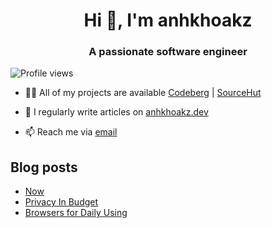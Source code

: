 <h1 align="center">Hi 👋, I'm anhkhoakz</h1>
<h3 align="center">A passionate software engineer</h3>

![Profile views](https://komarev.com/ghpvc/?username=anhkhoakz&label=Profile%20views&color=0e75b6&style=flat)

-   👨‍💻 All of my projects are available [Codeberg](https://codeberg.org/anhkhoakz/) | [SourceHut](https://sr.ht/~anhkhoakz/)

-   📝 I regularly write articles on [anhkhoakz.dev](https://www.anhkhoakz.dev/)

-   📫 Reach me via [email](mailto:snugness_atlantic236@aleeas.com)

## Blog posts

<!-- BLOG-POST-LIST:START -->
- [Now](https://www.anhkhoakz.dev/now/)
- [Privacy In Budget](https://www.anhkhoakz.dev/blog/privacy-in-budget/)
- [Browsers for Daily Using](https://www.anhkhoakz.dev/blog/browsers-for-daily-using/)
<!-- BLOG-POST-LIST:END -->
